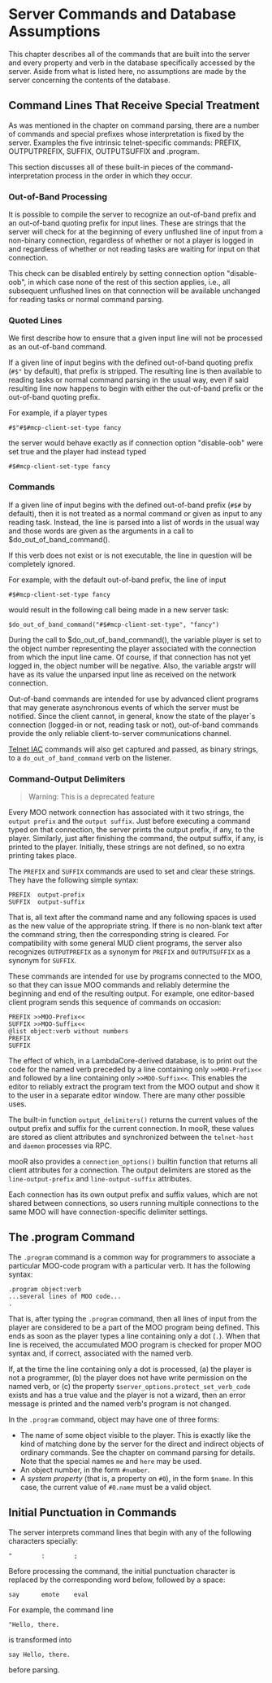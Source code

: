 # Server Commands and Database Assumptions

This chapter describes all of the commands that are built into the server and every property and verb in the database
specifically accessed by the server. Aside from what is listed here, no assumptions are made by the server concerning
the contents of the database.

## Command Lines That Receive Special Treatment

As was mentioned in the chapter on command parsing, there are a number of commands and special prefixes whose
interpretation is fixed by the server. Examples the five intrinsic telnet-specific commands: PREFIX, OUTPUTPREFIX,
SUFFIX,
OUTPUTSUFFIX and .program.

This section discusses all of these built-in pieces of the command-interpretation process in the order in which they
occur.

### Out-of-Band Processing

It is possible to compile the server to recognize an out-of-band prefix and an out-of-band quoting prefix for input
lines. These are strings that the server will check for at the beginning of every unflushed line of input from a
non-binary connection, regardless of whether or not a player is logged in and regardless of whether or not reading tasks
are waiting for input on that connection.

This check can be disabled entirely by setting connection option "disable-oob", in which case none of the rest of this
section applies, i.e., all subsequent unflushed lines on that connection will be available unchanged for reading tasks
or normal command parsing.

### Quoted Lines

We first describe how to ensure that a given input line will not be processed as an out-of-band command.

If a given line of input begins with the defined out-of-band quoting prefix (`#$"` by default), that prefix is stripped.
The resulting line is then available to reading tasks or normal command parsing in the usual way, even if said resulting
line now happens to begin with either the out-of-band prefix or the out-of-band quoting prefix.

For example, if a player types

```
#$"#$#mcp-client-set-type fancy
```

the server would behave exactly as if connection option "disable-oob" were set true and the player had instead typed

```
#$#mcp-client-set-type fancy
```

### Commands

If a given line of input begins with the defined out-of-band prefix (`#$#` by default), then it is not treated as a
normal command or given as input to any reading task. Instead, the line is parsed into a list of words in the usual way
and those words are given as the arguments in a call to $do_out_of_band_command().

If this verb does not exist or is not executable, the line in question will be completely ignored.

For example, with the default out-of-band prefix, the line of input

```
#$#mcp-client-set-type fancy
```

would result in the following call being made in a new server task:

```
$do_out_of_band_command("#$#mcp-client-set-type", "fancy")
```

During the call to $do_out_of_band_command(), the variable player is set to the object number representing the player
associated with the connection from which the input line came. Of course, if that connection has not yet logged in, the
object number will be negative. Also, the variable argstr will have as its value the unparsed input line as received on
the network connection.

Out-of-band commands are intended for use by advanced client programs that may generate asynchronous events of which the
server must be notified. Since the client cannot, in general, know the state of the player`s connection (logged-in or
not, reading task or not), out-of-band commands provide the only reliable client-to-server communications channel.

[Telnet IAC](http://www.faqs.org/rfcs/rfc854.html) commands will also get captured and passed, as binary strings, to a
`do_out_of_band_command` verb on the listener.

### Command-Output Delimiters

> Warning: This is a deprecated feature

Every MOO network connection has associated with it two strings, the `output prefix` and the `output suffix`. Just
before executing a command typed on that connection, the server prints the output prefix, if any, to the player.
Similarly, just after finishing the command, the output suffix, if any, is printed to the player. Initially, these
strings are not defined, so no extra printing takes place.

The `PREFIX` and `SUFFIX` commands are used to set and clear these strings. They have the following simple syntax:

```
PREFIX  output-prefix
SUFFIX  output-suffix
```

That is, all text after the command name and any following spaces is used as the new value of the appropriate string. If
there is no non-blank text after the command string, then the corresponding string is cleared. For compatibility with
some general MUD client programs, the server also recognizes `OUTPUTPREFIX` as a synonym for `PREFIX` and `OUTPUTSUFFIX`
as a synonym for `SUFFIX`.

These commands are intended for use by programs connected to the MOO, so that they can issue MOO commands and reliably
determine the beginning and end of the resulting output. For example, one editor-based client program sends this
sequence of commands on occasion:

```
PREFIX >>MOO-Prefix<<
SUFFIX >>MOO-Suffix<<
@list object:verb without numbers
PREFIX
SUFFIX
```

The effect of which, in a LambdaCore-derived database, is to print out the code for the named verb preceded by a line
containing only `>>MOO-Prefix<<` and followed by a line containing only `>>MOO-Suffix<<`. This enables the editor to
reliably extract the program text from the MOO output and show it to the user in a separate editor window. There are
many other possible uses.

The built-in function `output_delimiters()` returns the current values of the output prefix and suffix for the current
connection. In mooR, these values are stored as client attributes and synchronized between the `telnet-host` and
`daemon` processes via RPC.

mooR also provides a `connection_options()` builtin function that returns all client attributes for a connection. The output delimiters are stored as the `line-output-prefix` and `line-output-suffix` attributes.

Each connection has its own output prefix and suffix values, which are not shared between connections, so users running
multiple connections to the same MOO will have connection-specific delimiter settings.

## The .program Command

The `.program` command is a common way for programmers to associate a particular MOO-code program with a particular
verb. It has the following syntax:

```
.program object:verb
...several lines of MOO code...
.
```

That is, after typing the `.program` command, then all lines of input from the player are considered to be a part of the
MOO program being defined. This ends as soon as the player types a line containing only a dot (`.`). When that line is
received, the accumulated MOO program is checked for proper MOO syntax and, if correct, associated with the named verb.

If, at the time the line containing only a dot is processed, (a) the player is not a programmer, (b) the player does not
have write permission on the named verb, or (c) the property `$server_options.protect_set_verb_code` exists and has a
true value and the player is not a wizard, then an error message is printed and the named verb's program is not changed.

In the `.program` command, object may have one of three forms:

- The name of some object visible to the player. This is exactly like the kind of matching done by the server for the
  direct and indirect objects of ordinary commands. See the chapter on command parsing for details. Note that the
  special names `me` and `here` may be used.
- An object number, in the form `#number`.
- A _system property_ (that is, a property on `#0`), in the form `$name`. In this case, the current value of `#0.name`
  must be a valid object.

## Initial Punctuation in Commands

The server interprets command lines that begin with any of the following characters specially:

```
"        :        ;
```

Before processing the command, the initial punctuation character is replaced by the corresponding word below, followed
by a space:

```
say      emote    eval
```

For example, the command line

```
"Hello, there.
```

is transformed into

```
say Hello, there.
```

before parsing.
